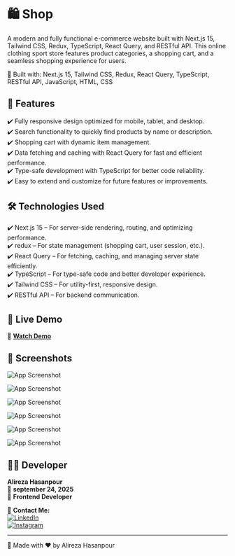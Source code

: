 # 🛍️ Shop

A modern and fully functional e-commerce website built with Next.js 15, Tailwind CSS, Redux, TypeScript, React Query, and RESTful API. This online clothing sport store features product categories, a shopping cart, and a seamless shopping experience for users.

🔹 Built with: Next.js 15, Tailwind CSS, Redux, React Query, TypeScript, RESTful API, JavaScript, HTML, CSS


## 🚀 Features  
✔️ Fully responsive design optimized for mobile, tablet, and desktop.<br/>
✔️ Search functionality to quickly find products by name or description.<br/>
✔️ Shopping cart with dynamic item management.<br/>
✔️ Data fetching and caching with React Query for fast and efficient performance.<br/>
✔️ Type-safe development with TypeScript for better code reliability.<br/>
✔️ Easy to extend and customize for future features or improvements.<br/>


## 🛠️ Technologies Used
✔️ Next.js 15 – For server-side rendering, routing, and optimizing performance.<br/>
✔️ redux – For state management (shopping cart, user session, etc.).<br/>
✔️ React Query – For fetching, caching, and managing server state efficiently.<br/>
✔️ TypeScript – For type-safe code and better developer experience.<br/>
✔️ Tailwind CSS – For utility-first, responsive design.<br/>
✔️ RESTful API – For backend communication.<br/>

## 🎥 Live Demo  
🔗 **[Watch Demo](https://shop-sherafit.vercel.app/ "Live Demo")**  

## 📸 Screenshots  
![App Screenshot](https://github.com/user-attachments/assets/8d0ae166-9c5b-4f3d-97b7-a82f77703f9e)



![App Screenshot](https://github.com/user-attachments/assets/6b7093f2-4507-44af-a577-8a4ea03fce68)



![App Screenshot](https://github.com/user-attachments/assets/64ea983e-1486-4d2b-941c-2095adbecc81)



![App Screenshot](https://github.com/user-attachments/assets/5c1efeeb-8014-4406-8857-5c3c88f716ee)



![App Screenshot](https://github.com/user-attachments/assets/938963e2-daae-47d4-9e8d-57993c4c9657)



![App Screenshot](https://github.com/user-attachments/assets/6e81627c-5245-4b96-ae3d-7a004f5008f5)


## 👨‍💻 Developer  
**Alireza Hasanpour**  
📅 **september 24, 2025**  
💼 **Frontend Developer**  

📲 **Contact Me:**  
[![LinkedIn](https://img.shields.io/badge/LinkedIn-0077B5?style=for-the-badge&logo=linkedin&logoColor=white)](https://www.linkedin.com/in/alireza-hasanpour-9ab4a732b)  
[![Instagram](https://img.shields.io/badge/Instagram-E4405F?style=for-the-badge&logo=instagram&logoColor=white)](https://www.instagram.com/alireza_hasanpour_frontend)  

---
🚀 Made with ❤️ by Alireza Hasanpour  
